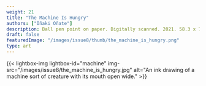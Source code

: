 ```yaml
---
weight: 21
title: "The Machine Is Hungry"
authors: ["Iñaki Oñate"]
description: Ball pen point on paper. Digitally scanned. 2021. 58.3 x 79.6 cm
draft: false
featuredImage: "/images/issue8/thumb/the_machine_is_hungry.png"
type: art
---
```


{{< lightbox-img lightbox-id="machine" img-src="/images/issue8/the_machine_is_hungry.jpg" alt="An ink drawing of a machine sort of creature with its mouth open wide." >}}